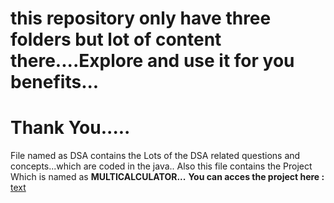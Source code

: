 # this repository only have three folders but lot of content there....Explore and use it for you benefits...
# Thank You.....

File named as DSA contains the Lots of the DSA related questions and concepts...which are coded in the java..
Also this file contains the Project Which is named as <b>MULTICALCULATOR...</b>
<b>You can acces the project here : </b> [text](https://multicalculatorweb.netlify.app/)